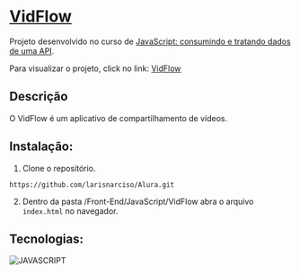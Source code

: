 # [VidFlow](https://larisnarciso.github.io/Alura/Front-End/JavaScript/VidFlow/index.html)

<!-- ![VidFlow](./img/vidflow.png) -->

Projeto desenvolvido no curso de [JavaScript: consumindo e tratando dados de uma API](https://cursos.alura.com.br/course/javascript-consumindo-tratando-dados-uma-api).

Para visualizar o projeto, click no link: [VidFlow](https://larisnarciso.github.io/Alura/Front-End/JavaScript/VidFlow/index.html)

## Descrição

O VidFlow é um aplicativo de compartilhamento de vídeos.

## Instalação:

1. Clone o repositório.

```
https://github.com/larisnarciso/Alura.git
```

2. Dentro da pasta /Front-End/JavaScript/VidFlow abra o arquivo `index.html` no navegador.

## Tecnologias:

![JAVASCRIPT](https://img.shields.io/badge/javascript-%2320232a.svg?style=for-the-badge&logo=javascript&logoColor=%)
